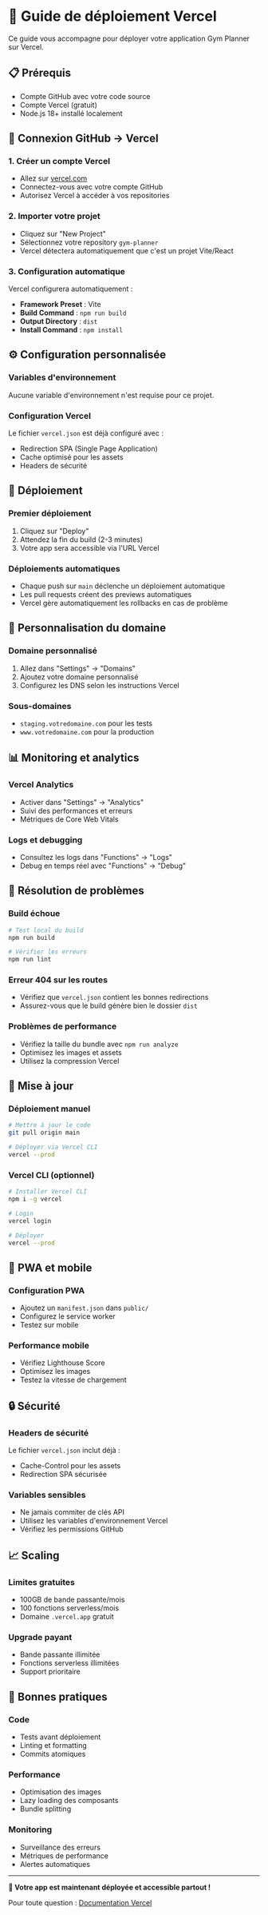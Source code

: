 # 🚀 Guide de déploiement Vercel

Ce guide vous accompagne pour déployer votre application Gym Planner sur Vercel.

## 📋 Prérequis

- Compte GitHub avec votre code source
- Compte Vercel (gratuit)
- Node.js 18+ installé localement

## 🔗 Connexion GitHub → Vercel

### 1. Créer un compte Vercel
- Allez sur [vercel.com](https://vercel.com)
- Connectez-vous avec votre compte GitHub
- Autorisez Vercel à accéder à vos repositories

### 2. Importer votre projet
- Cliquez sur "New Project"
- Sélectionnez votre repository `gym-planner`
- Vercel détectera automatiquement que c'est un projet Vite/React

### 3. Configuration automatique
Vercel configurera automatiquement :
- **Framework Preset** : Vite
- **Build Command** : `npm run build`
- **Output Directory** : `dist`
- **Install Command** : `npm install`

## ⚙️ Configuration personnalisée

### Variables d'environnement
Aucune variable d'environnement n'est requise pour ce projet.

### Configuration Vercel
Le fichier `vercel.json` est déjà configuré avec :
- Redirection SPA (Single Page Application)
- Cache optimisé pour les assets
- Headers de sécurité

## 🚀 Déploiement

### Premier déploiement
1. Cliquez sur "Deploy"
2. Attendez la fin du build (2-3 minutes)
3. Votre app sera accessible via l'URL Vercel

### Déploiements automatiques
- Chaque push sur `main` déclenche un déploiement automatique
- Les pull requests créent des previews automatiques
- Vercel gère automatiquement les rollbacks en cas de problème

## 🔧 Personnalisation du domaine

### Domaine personnalisé
1. Allez dans "Settings" → "Domains"
2. Ajoutez votre domaine personnalisé
3. Configurez les DNS selon les instructions Vercel

### Sous-domaines
- `staging.votredomaine.com` pour les tests
- `www.votredomaine.com` pour la production

## 📊 Monitoring et analytics

### Vercel Analytics
- Activer dans "Settings" → "Analytics"
- Suivi des performances et erreurs
- Métriques de Core Web Vitals

### Logs et debugging
- Consultez les logs dans "Functions" → "Logs"
- Debug en temps réel avec "Functions" → "Debug"

## 🚨 Résolution de problèmes

### Build échoue
```bash
# Test local du build
npm run build

# Vérifier les erreurs
npm run lint
```

### Erreur 404 sur les routes
- Vérifiez que `vercel.json` contient les bonnes redirections
- Assurez-vous que le build génère bien le dossier `dist`

### Problèmes de performance
- Vérifiez la taille du bundle avec `npm run analyze`
- Optimisez les images et assets
- Utilisez la compression Vercel

## 🔄 Mise à jour

### Déploiement manuel
```bash
# Mettre à jour le code
git pull origin main

# Déployer via Vercel CLI
vercel --prod
```

### Vercel CLI (optionnel)
```bash
# Installer Vercel CLI
npm i -g vercel

# Login
vercel login

# Déployer
vercel --prod
```

## 📱 PWA et mobile

### Configuration PWA
- Ajoutez un `manifest.json` dans `public/`
- Configurez le service worker
- Testez sur mobile

### Performance mobile
- Vérifiez Lighthouse Score
- Optimisez les images
- Testez la vitesse de chargement

## 🔒 Sécurité

### Headers de sécurité
Le fichier `vercel.json` inclut déjà :
- Cache-Control pour les assets
- Redirection SPA sécurisée

### Variables sensibles
- Ne jamais commiter de clés API
- Utilisez les variables d'environnement Vercel
- Vérifiez les permissions GitHub

## 📈 Scaling

### Limites gratuites
- 100GB de bande passante/mois
- 100 fonctions serverless/mois
- Domaine `.vercel.app` gratuit

### Upgrade payant
- Bande passante illimitée
- Fonctions serverless illimitées
- Support prioritaire

## 🎯 Bonnes pratiques

### Code
- Tests avant déploiement
- Linting et formatting
- Commits atomiques

### Performance
- Optimisation des images
- Lazy loading des composants
- Bundle splitting

### Monitoring
- Surveillance des erreurs
- Métriques de performance
- Alertes automatiques

---

**🚀 Votre app est maintenant déployée et accessible partout !**

Pour toute question : [Documentation Vercel](https://vercel.com/docs)
